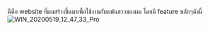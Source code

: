 นีคือ website ที่ผมสร้างขึ้นมาเพื่อใช้งานกับแฟนสาวของผม โดยมี feature หลักๆดังนี้
![WIN_20200519_12_47_33_Pro](https://user-images.githubusercontent.com/123401732/231238378-c45efcda-f9e2-4150-a7a2-72f0e620aea5.jpg)
